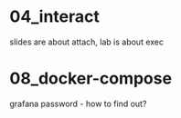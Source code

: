 # 04_interact
slides are about attach, lab is about exec
# 08_docker-compose
grafana password - how to find out?
